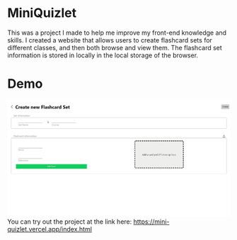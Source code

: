 # MiniQuizlet
This was a project I made to help me improve my front-end knowledge and skills. I created a website that allows users to create flashcard sets for different classes, and then both browse and view them. The flashcard set information is stored in locally in the local storage of the browser.

# Demo
 ![A demonstartion of the final website design and functionality](MiniQuizletDemo.gif)
 You can try out the project at the link here: https://mini-quizlet.vercel.app/index.html
